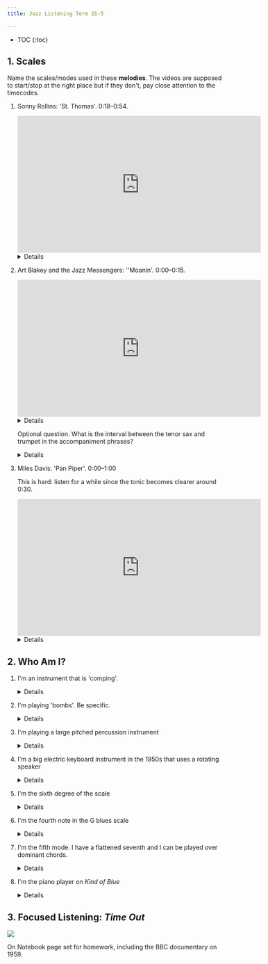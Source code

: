 ```yaml
---
title: Jazz Listening Term 2b-5

---
```


- TOC
{:toc}

## 1. Scales

Name the scales/modes used in these **melodies**. The videos are supposed to start/stop at the right place but if they don't, pay close attention to the timecodes.


1. Sonny Rollins: 'St. Thomas'. 0:18–0:54.

	<iframe width="560" height="315" src="https://www.youtube.com/embed/UA2XIWZxMKM?start=18&end=54" title="YouTube video player" frameborder="0" allow="accelerometer; autoplay; clipboard-write; encrypted-media; gyroscope; picture-in-picture" allowfullscreen></iframe>

	<details>Major scale.</details>
	
2. Art Blakey and the Jazz Messengers: ''Moanin'. 0:00–0:15.

	<iframe width="560" height="315" src="https://www.youtube.com/embed/Cv9NSR-2DwM?start=0&end=15" title="YouTube video player" frameborder="0" allow="accelerometer; autoplay; clipboard-write; encrypted-media; gyroscope; picture-in-picture" allowfullscreen></iframe>

	<details><b>Minor pentatonic</b> but there is a slight hint of the #4 in the ornaments in the second and third phrases, so I'll accept <b>blues</b></details>
	
	Optional question. What is the interval between the tenor sax and trumpet in the accompaniment phrases?
	<details>6th.</details>
	
	
3. 	Miles Davis: 'Pan Piper'. 0:00–1:00

	This is hard: listen for a while since the tonic becomes clearer around 0:30.

	<iframe width="560" height="315" src="https://www.youtube.com/embed/hZZ8tZSY9Nk?start=4&end=60" title="YouTube video player" frameborder="0" allow="accelerometer; autoplay; clipboard-write; encrypted-media; gyroscope; picture-in-picture" allowfullscreen></iframe>
	
	<details>Dorian mode. Dorian = 1, 2, b3, 4, 5, <b>6</b>, b7. Miles uses A dorian here (A, B, C, D, E, F#, G)</details>
	
	
	

## 2. Who Am I?

1. I'm an instrument that is 'comping'.

	<details>Piano, guitar. Banjo if you must.</details>
	
2. I'm playing 'bombs'. Be specific.

	<details>(Syncopated, spontaneous, accented interjections on) bass drum and snare drum.</details>

3. I'm playing a large pitched percussion instrument

	<details>Vibraphone</details>
	
4. I'm a big electric keyboard instrument in the 1950s that uses a rotating speaker

	<details>Hammond Organ</details>

5. I'm the sixth degree of the scale

	<details>submediant</details>
	
6. I'm the fourth note in the G blues scale
	
	<details>C#/Db</details>

7. I'm the fifth mode. I have a flattened seventh and I can be played over dominant chords.

	<details>Mixolydian</details>

8. I'm the piano player on *Kind of Blue*

	<details>Wynton Kelly plays on one track but Bill Evans on all the others.</details>


## 3. Focused Listening: *Time Out*

![](https://upload.wikimedia.org/wikipedia/en/e/e5/Time_out_album_cover.jpg)

On Notebook page set for homework, including the BBC documentary on 1959.